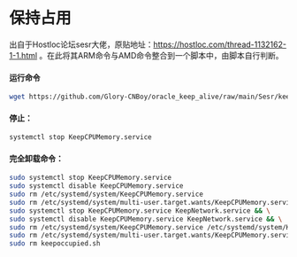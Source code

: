 # 保持占用
出自于Hostloc论坛sesr大佬，原贴地址：https://hostloc.com/thread-1132162-1-1.html 。在此将其ARM命令与AMD命令整合到一个脚本中，由脚本自行判断。

#### 运行命令
```bash
wget https://github.com/Glory-CNBoy/oracle_keep_alive/raw/main/Sesr/keepoccupied.sh && bash keepoccupied.sh
```

#### 停止：
```bash
systemctl stop KeepCPUMemory.service
```

#### 完全卸载命令：
```bash
sudo systemctl stop KeepCPUMemory.service
sudo systemctl disable KeepCPUMemory.service
sudo rm /etc/systemd/system/KeepCPUMemory.service
sudo rm /etc/systemd/system/multi-user.target.wants/KeepCPUMemory.service
sudo systemctl stop KeepCPUMemory.service KeepNetwork.service && \
sudo systemctl disable KeepCPUMemory.service KeepNetwork.service && \
sudo rm /etc/systemd/system/KeepCPUMemory.service /etc/systemd/system/KeepNetwork.service && \
sudo rm /etc/systemd/system/multi-user.target.wants/KeepCPUMemory.service /etc/systemd/system/multi-user.target.wants/KeepNetwork.service && \
sudo rm keepoccupied.sh
```  

